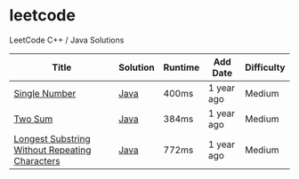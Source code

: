 # leetcode

LeetCode C++ / Java Solutions


| Title | Solution | Runtime | Add Date | Difficulty | 
| --- | --- | --- | --- | --- |
| [Single Number](https://oj.leetcode.com/problems/single-number) | [Java](./src/singleNumber/SingleNumber.java) | 400ms | 1 year ago | Medium |
| [Two Sum](https://oj.leetcode.com/problems/two-sum) | [Java](./src/twoSum/TwoSum.java) | 384ms | 1 year ago | Medium |
| [Longest Substring Without Repeating Characters](https://oj.leetcode.com/problems/longest-substring-without-repeating-characters) | [Java](./src/longestSubstringWithoutRepeatingCharacters/LongestSubstringWithoutRepeatingCharacters.java) | 772ms | 1 year ago | Medium |
